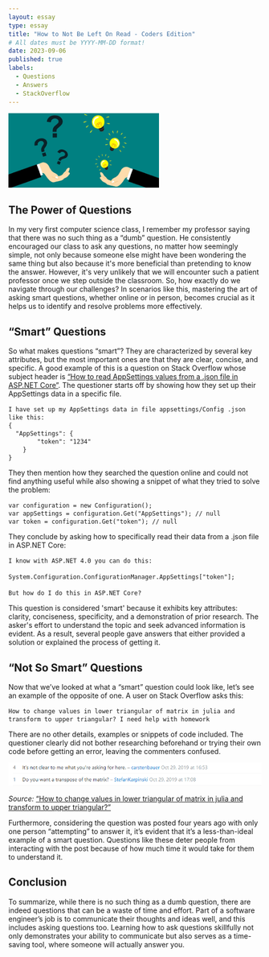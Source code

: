 ```yaml
---
layout: essay
type: essay
title: "How to Not Be Left On Read - Coders Edition"
# All dates must be YYYY-MM-DD format!
date: 2023-09-06
published: true
labels:
  - Questions
  - Answers
  - StackOverflow
---
```


<img width="300px" class="rounded float-start pe-4" src="../img/smrt.png">

## The Power of Questions

In my very first computer science class, I remember my professor saying that there was no such thing as a “dumb” question. He consistently encouraged our class to ask any questions, no matter how seemingly simple, not only because someone else might have been wondering the same thing but also because it's more beneficial than pretending to know the answer. However, it's very unlikely that we will encounter such a patient professor once we step outside the classroom. So, how exactly do we navigate through our challenges? In scenarios like this, mastering the art of asking smart questions, whether online or in person, becomes crucial as it helps us to identify and resolve problems more effectively.

## “Smart” Questions

So what makes questions “smart”? They are characterized by several key attributes, but the most important ones are that they are clear, concise, and specific. A good example of this is a question on Stack Overflow whose subject header is <a href="https://stackoverflow.com/questions/31453495/how-to-read-appsettings-values-from-a-json-file-in-asp-net-core">“How to read AppSettings values from a .json file in ASP.NET Core”</a>. The questioner starts off by showing how they set up their AppSettings data in a specific file.

```
I have set up my AppSettings data in file appsettings/Config .json like this:
{
  "AppSettings": {
        "token": "1234"
    }
}
```

They then mention how they searched the question online and could not find anything useful while also showing a snippet of what they tried to solve the problem:

```
var configuration = new Configuration();
var appSettings = configuration.Get("AppSettings"); // null
var token = configuration.Get("token"); // null

```

They conclude by asking how to specifically read their data from a .json file in ASP.NET Core:
```
I know with ASP.NET 4.0 you can do this:

System.Configuration.ConfigurationManager.AppSettings["token"];

But how do I do this in ASP.NET Core?

```

This question is considered 'smart' because it exhibits key attributes: clarity, conciseness, specificity, and a demonstration of prior research. The asker's effort to understand the topic and seek advanced information is evident.  As a result, several people gave answers that either provided a solution or explained the process of getting it.


##  “Not So Smart” Questions

Now that we’ve looked at what a “smart” question could look like, let’s see an example of the opposite of one. A user on Stack Overflow asks this:

```
How to change values in lower triangular of matrix in julia and transform to upper triangular? I need help with homework

```

There are no other details, examples or snippets of code included. The questioner clearly did not bother researching beforehand or trying their own code before getting an error, leaving the commenters confused. 

<img width="900px" class="rounded float-start pe-4" src="../img/not-smart-q.png">

*Source:* <a href="https://stackoverflow.com/questions/58611887/how-to-change-values-in-lower-triangular-of-matrix-in-julia-and-transform-to-upp">“How to change values in lower triangular of matrix in julia and transform to upper triangular?”</a>


Furthermore, considering the question was posted four years ago with only one person “attempting” to answer it, it’s evident that it’s a less-than-ideal example of a smart question. Questions like these deter people from interacting with the post because of how much time it would take for them to understand it. 

## Conclusion

To summarize, while there is no such thing as a dumb question, there are indeed questions that can be a waste of time and effort. Part of a software engineer’s job is to communicate their thoughts and ideas well, and this includes asking questions too. Learning how to ask questions skillfully not only demonstrates your ability to communicate but also serves as a time-saving tool, where someone will actually answer you. 
